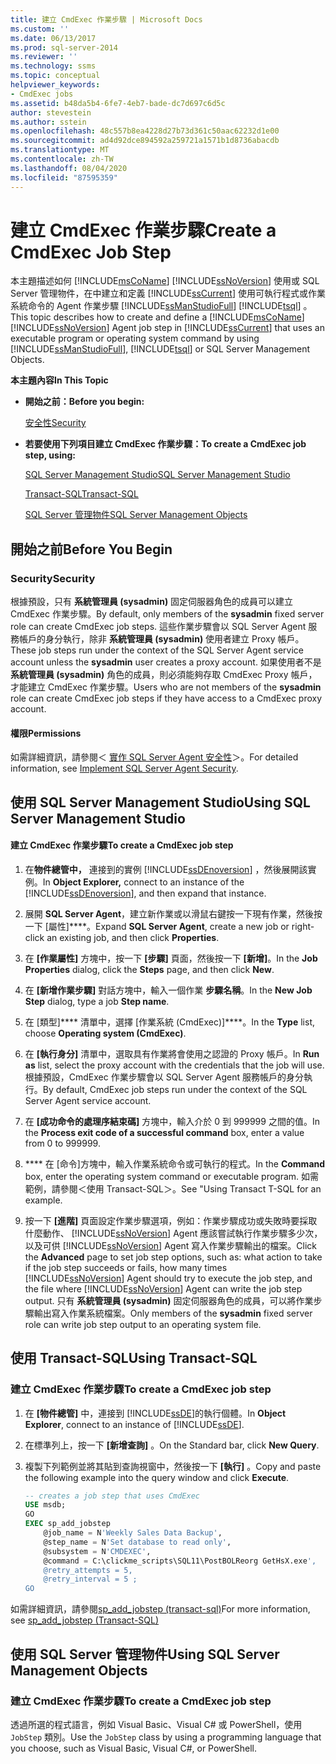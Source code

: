 ```yaml
---
title: 建立 CmdExec 作業步驟 | Microsoft Docs
ms.custom: ''
ms.date: 06/13/2017
ms.prod: sql-server-2014
ms.reviewer: ''
ms.technology: ssms
ms.topic: conceptual
helpviewer_keywords:
- CmdExec jobs
ms.assetid: b48da5b4-6fe7-4eb7-bade-dc7d697c6d5c
author: stevestein
ms.author: sstein
ms.openlocfilehash: 48c557b8ea4228d27b73d361c50aac62232d1e00
ms.sourcegitcommit: ad4d92dce894592a259721a1571b1d8736abacdb
ms.translationtype: MT
ms.contentlocale: zh-TW
ms.lasthandoff: 08/04/2020
ms.locfileid: "87595359"
---
```

# <a name="create-a-cmdexec-job-step"></a><span data-ttu-id="d0496-102">建立 CmdExec 作業步驟</span><span class="sxs-lookup"><span data-stu-id="d0496-102">Create a CmdExec Job Step</span></span>
  <span data-ttu-id="d0496-103">本主題描述如何 [!INCLUDE[msCoName](../../includes/msconame-md.md)] [!INCLUDE[ssNoVersion](../../includes/ssnoversion-md.md)] 使用或 SQL Server 管理物件，在中建立和定義 [!INCLUDE[ssCurrent](../../includes/sscurrent-md.md)] 使用可執行程式或作業系統命令的 Agent 作業步驟 [!INCLUDE[ssManStudioFull](../../includes/ssmanstudiofull-md.md)] [!INCLUDE[tsql](../../includes/tsql-md.md)] 。</span><span class="sxs-lookup"><span data-stu-id="d0496-103">This topic describes how to create and define a [!INCLUDE[msCoName](../../includes/msconame-md.md)] [!INCLUDE[ssNoVersion](../../includes/ssnoversion-md.md)] Agent job step in [!INCLUDE[ssCurrent](../../includes/sscurrent-md.md)] that uses an executable program or operating system command by using [!INCLUDE[ssManStudioFull](../../includes/ssmanstudiofull-md.md)], [!INCLUDE[tsql](../../includes/tsql-md.md)] or SQL Server Management Objects.</span></span>  
  
 <span data-ttu-id="d0496-104">**本主題內容**</span><span class="sxs-lookup"><span data-stu-id="d0496-104">**In This Topic**</span></span>  
  
-   <span data-ttu-id="d0496-105">**開始之前：**</span><span class="sxs-lookup"><span data-stu-id="d0496-105">**Before you begin:**</span></span>  
  
     [<span data-ttu-id="d0496-106">安全性</span><span class="sxs-lookup"><span data-stu-id="d0496-106">Security</span></span>](#Security)  
  
-   <span data-ttu-id="d0496-107">**若要使用下列項目建立 CmdExec 作業步驟：**</span><span class="sxs-lookup"><span data-stu-id="d0496-107">**To create a CmdExec job step, using:**</span></span>  
  
     [<span data-ttu-id="d0496-108">SQL Server Management Studio</span><span class="sxs-lookup"><span data-stu-id="d0496-108">SQL Server Management Studio</span></span>](#SSMS)  
  
     [<span data-ttu-id="d0496-109">Transact-SQL</span><span class="sxs-lookup"><span data-stu-id="d0496-109">Transact-SQL</span></span>](#TSQL)  
  
     [<span data-ttu-id="d0496-110">SQL Server 管理物件</span><span class="sxs-lookup"><span data-stu-id="d0496-110">SQL Server Management Objects</span></span>](#SMO)  
  
##  <a name="before-you-begin"></a><a name="BeforeYouBegin"></a> <span data-ttu-id="d0496-111">開始之前</span><span class="sxs-lookup"><span data-stu-id="d0496-111">Before You Begin</span></span>  
  
###  <a name="security"></a><a name="Security"></a> <span data-ttu-id="d0496-112">Security</span><span class="sxs-lookup"><span data-stu-id="d0496-112">Security</span></span>  
 <span data-ttu-id="d0496-113">根據預設，只有 **系統管理員 (sysadmin)** 固定伺服器角色的成員可以建立 CmdExec 作業步驟。</span><span class="sxs-lookup"><span data-stu-id="d0496-113">By default, only members of the **sysadmin** fixed server role can create CmdExec job steps.</span></span> <span data-ttu-id="d0496-114">這些作業步驟會以 SQL Server Agent 服務帳戶的身分執行，除非 **系統管理員 (sysadmin)** 使用者建立 Proxy 帳戶。</span><span class="sxs-lookup"><span data-stu-id="d0496-114">These job steps run under the context of the SQL Server Agent service account unless the **sysadmin** user creates a proxy account.</span></span> <span data-ttu-id="d0496-115">如果使用者不是 **系統管理員 (sysadmin)** 角色的成員，則必須能夠存取 CmdExec Proxy 帳戶，才能建立 CmdExec 作業步驟。</span><span class="sxs-lookup"><span data-stu-id="d0496-115">Users who are not members of the **sysadmin** role can create CmdExec job steps if they have access to a CmdExec proxy account.</span></span>  
  
####  <a name="permissions"></a><a name="Permissions"></a> <span data-ttu-id="d0496-116">權限</span><span class="sxs-lookup"><span data-stu-id="d0496-116">Permissions</span></span>  
 <span data-ttu-id="d0496-117">如需詳細資訊，請參閱＜ [實作 SQL Server Agent 安全性](implement-sql-server-agent-security.md)＞。</span><span class="sxs-lookup"><span data-stu-id="d0496-117">For detailed information, see [Implement SQL Server Agent Security](implement-sql-server-agent-security.md).</span></span>  
  
##  <a name="using-sql-server-management-studio"></a><a name="SSMS"></a> <span data-ttu-id="d0496-118">使用 SQL Server Management Studio</span><span class="sxs-lookup"><span data-stu-id="d0496-118">Using SQL Server Management Studio</span></span>  
  
#### <a name="to-create-a-cmdexec-job-step"></a><span data-ttu-id="d0496-119">建立 CmdExec 作業步驟</span><span class="sxs-lookup"><span data-stu-id="d0496-119">To create a CmdExec job step</span></span>  
  
1.  <span data-ttu-id="d0496-120">在**物件總管中，** 連接到的實例 [!INCLUDE[ssDEnoversion](../../includes/ssdenoversion-md.md)] ，然後展開該實例。</span><span class="sxs-lookup"><span data-stu-id="d0496-120">In **Object Explorer,** connect to an instance of the [!INCLUDE[ssDEnoversion](../../includes/ssdenoversion-md.md)], and then expand that instance.</span></span>  
  
2.  <span data-ttu-id="d0496-121">展開 **SQL Server Agent**，建立新作業或以滑鼠右鍵按一下現有作業，然後按一下 [屬性]\*\*\*\*。</span><span class="sxs-lookup"><span data-stu-id="d0496-121">Expand **SQL Server Agent**, create a new job or right-click an existing job, and then click **Properties**.</span></span>  
  
3.  <span data-ttu-id="d0496-122">在 **[作業屬性]** 方塊中，按一下 **[步驟]** 頁面，然後按一下 **[新增]**。</span><span class="sxs-lookup"><span data-stu-id="d0496-122">In the **Job Properties** dialog, click the **Steps** page, and then click **New**.</span></span>  
  
4.  <span data-ttu-id="d0496-123">在 **[新增作業步驟]** 對話方塊中，輸入一個作業 **步驟名稱**。</span><span class="sxs-lookup"><span data-stu-id="d0496-123">In the **New Job Step** dialog, type a job **Step name**.</span></span>  
  
5.  <span data-ttu-id="d0496-124">在 [類型]\*\*\*\* 清單中，選擇 [作業系統 (CmdExec)]\*\*\*\*。</span><span class="sxs-lookup"><span data-stu-id="d0496-124">In the **Type** list, choose **Operating system (CmdExec)**.</span></span>  
  
6.  <span data-ttu-id="d0496-125">在 **[執行身分]** 清單中，選取具有作業將會使用之認證的 Proxy 帳戶。</span><span class="sxs-lookup"><span data-stu-id="d0496-125">In **Run as** list, select the proxy account with the credentials that the job will use.</span></span> <span data-ttu-id="d0496-126">根據預設，CmdExec 作業步驟會以 SQL Server Agent 服務帳戶的身分執行。</span><span class="sxs-lookup"><span data-stu-id="d0496-126">By default, CmdExec job steps run under the context of the SQL Server Agent service account.</span></span>  
  
7.  <span data-ttu-id="d0496-127">在 **[成功命令的處理序結束碼]** 方塊中，輸入介於 0 到 999999 之間的值。</span><span class="sxs-lookup"><span data-stu-id="d0496-127">In the **Process exit code of a successful command** box, enter a value from 0 to 999999.</span></span>  
  
8.  <span data-ttu-id="d0496-128">\*\*\*\* 在 [命令]方塊中，輸入作業系統命令或可執行的程式。</span><span class="sxs-lookup"><span data-stu-id="d0496-128">In the **Command** box, enter the operating system command or executable program.</span></span> <span data-ttu-id="d0496-129">如需範例，請參閱＜使用 Transact-SQL＞。</span><span class="sxs-lookup"><span data-stu-id="d0496-129">See "Using Transact T-SQL for an example.</span></span>  
  
9. <span data-ttu-id="d0496-130">按一下 **[進階]** 頁面設定作業步驟選項，例如：作業步驟成功或失敗時要採取什麼動作、 [!INCLUDE[ssNoVersion](../../includes/ssnoversion-md.md)] Agent 應該嘗試執行作業步驟多少次，以及可供 [!INCLUDE[ssNoVersion](../../includes/ssnoversion-md.md)] Agent 寫入作業步驟輸出的檔案。</span><span class="sxs-lookup"><span data-stu-id="d0496-130">Click the **Advanced** page to set job step options, such as: what action to take if the job step succeeds or fails, how many times [!INCLUDE[ssNoVersion](../../includes/ssnoversion-md.md)] Agent should try to execute the job step, and the file where [!INCLUDE[ssNoVersion](../../includes/ssnoversion-md.md)] Agent can write the job step output.</span></span> <span data-ttu-id="d0496-131">只有 **系統管理員 (sysadmin)** 固定伺服器角色的成員，可以將作業步驟輸出寫入作業系統檔案。</span><span class="sxs-lookup"><span data-stu-id="d0496-131">Only members of the **sysadmin** fixed server role can write job step output to an operating system file.</span></span>  
  
##  <a name="using-transact-sql"></a><a name="TSQL"></a> <span data-ttu-id="d0496-132">使用 Transact-SQL</span><span class="sxs-lookup"><span data-stu-id="d0496-132">Using Transact-SQL</span></span>  
  
### <a name="to-create-a-cmdexec-job-step"></a><span data-ttu-id="d0496-133">建立 CmdExec 作業步驟</span><span class="sxs-lookup"><span data-stu-id="d0496-133">To create a CmdExec job step</span></span>  
  
1.  <span data-ttu-id="d0496-134">在 **[物件總管]** 中，連接到 [!INCLUDE[ssDE](../../includes/ssde-md.md)]的執行個體。</span><span class="sxs-lookup"><span data-stu-id="d0496-134">In **Object Explorer**, connect to an instance of [!INCLUDE[ssDE](../../includes/ssde-md.md)].</span></span>  
  
2.  <span data-ttu-id="d0496-135">在標準列上，按一下 **[新增查詢]** 。</span><span class="sxs-lookup"><span data-stu-id="d0496-135">On the Standard bar, click **New Query**.</span></span>  
  
3.  <span data-ttu-id="d0496-136">複製下列範例並將其貼到查詢視窗中，然後按一下 **[執行]** 。</span><span class="sxs-lookup"><span data-stu-id="d0496-136">Copy and paste the following example into the query window and click **Execute**.</span></span>  
  
    ```sql
    -- creates a job step that uses CmdExec  
    USE msdb;  
    GO  
    EXEC sp_add_jobstep  
        @job_name = N'Weekly Sales Data Backup',  
        @step_name = N'Set database to read only',  
        @subsystem = N'CMDEXEC',  
        @command = C:\clickme_scripts\SQL11\PostBOLReorg GetHsX.exe',   
        @retry_attempts = 5,  
        @retry_interval = 5 ;  
    GO  
    ```  
  
 <span data-ttu-id="d0496-137">如需詳細資訊，請參閱[sp_add_jobstep &#40;transact-sql&#41;](/sql/relational-databases/system-stored-procedures/sp-add-jobstep-transact-sql)</span><span class="sxs-lookup"><span data-stu-id="d0496-137">For more information, see [sp_add_jobstep &#40;Transact-SQL&#41;](/sql/relational-databases/system-stored-procedures/sp-add-jobstep-transact-sql)</span></span>  
  
##  <a name="using-sql-server-management-objects"></a><a name="SMO"></a><span data-ttu-id="d0496-138">使用 SQL Server 管理物件</span><span class="sxs-lookup"><span data-stu-id="d0496-138">Using SQL Server Management Objects</span></span>  

### <a name="to-create-a-cmdexec-job-step"></a><span data-ttu-id="d0496-139">建立 CmdExec 作業步驟</span><span class="sxs-lookup"><span data-stu-id="d0496-139">To create a CmdExec job step</span></span>
  
 <span data-ttu-id="d0496-140">透過所選的程式語言，例如 Visual Basic、Visual C# 或 PowerShell，使用 `JobStep` 類別。</span><span class="sxs-lookup"><span data-stu-id="d0496-140">Use the `JobStep` class by using a programming language that you choose, such as Visual Basic, Visual C#, or PowerShell.</span></span>  
